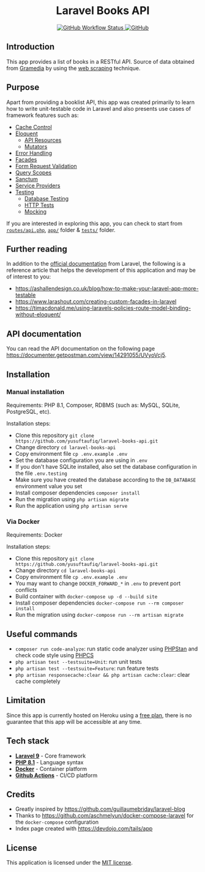 <h1 align="center"> Laravel Books API </h1>

<p align="center">
    <a href="https://github.com/yusuftaufiq/laravel-books-api/actions">
        <img alt="GitHub Workflow Status" src="https://img.shields.io/github/workflow/status/yusuftaufiq/laravel-books-api/Run%20Laravel%20Tests%20&%20Lint%20Codebase?style=for-the-badge">
    </a>
    <a href="https://github.com/yusuftaufiq/laravel-books-api/blob/main/LICENSE">
        <img alt="GitHub" src="https://img.shields.io/github/license/yt2951/laravel-books-api?style=for-the-badge">
    </a>
</p>

## Introduction
This app provides a list of books in a RESTful API. Source of data obtained from [Gramedia](https://ebooks.gramedia.com) by using the [web scraping](https://en.wikipedia.org/wiki/Web_scraping) technique.

## Purpose
Apart from providing a booklist API, this app was created primarily to learn how to write unit-testable code in Laravel and also presents use cases of framework features such as:
- [Cache Control](https://laravel.com/docs/9.x/responses#cache-control-middleware)
- [Eloquent](https://laravel.com/docs/9.x/eloquent)
    - [API Resources](https://laravel.com/docs/9.x/eloquent-resources)
    - [Mutators](https://laravel.com/docs/9.x/eloquent-mutators)
- [Error Handling](https://laravel.com/docs/9.x/errors)
- [Facades](https://laravel.com/docs/9.x/facades)
- [Form Request Validation](https://laravel.com/docs/9.x/validation#form-request-validation)
- [Query Scopes](https://laravel.com/docs/9.x/eloquent#query-scopes)
- [Sanctum](https://laravel.com/docs/9.x/sanctum)
- [Service Providers](https://laravel.com/docs/9.x/providers)
- [Testing](https://laravel.com/docs/9.x/testing)
    - [Database Testing](https://laravel.com/docs/9.x/database-testing)
    - [HTTP Tests](https://laravel.com/docs/9.x/http-tests)
    - [Mocking](https://laravel.com/docs/9.x/mocking)

If you are interested in exploring this app, you can check to start from [`routes/api.php`](./routes/api.php), [`app/`](./app/) folder & [`tests/`](./tests/) folder.

## Further reading
In addition to the [official documentation](https://laravel.com/docs/9.x/) from Laravel, the following is a reference article that helps the development of this application and may be of interest to you:
- https://ashallendesign.co.uk/blog/how-to-make-your-laravel-app-more-testable
- https://www.larashout.com/creating-custom-facades-in-laravel
- https://timacdonald.me/using-laravels-policies-route-model-binding-without-eloquent/

## API documentation
You can read the API documentation on the following page https://documenter.getpostman.com/view/14291055/UVyoVcj5.

## Installation
### Manual installation
Requirements: PHP 8.1, Composer, RDBMS (such as: MySQL, SQLite, PostgreSQL, etc).

Installation steps:
- Clone this repository `git clone https://github.com/yusuftaufiq/laravel-books-api.git`
- Change directory `cd laravel-books-api`
- Copy environment file `cp .env.example .env`
- Set the database configuration you are using in `.env`
- If you don't have SQLite installed, also set the database configuration in the file `.env.testing`
- Make sure you have created the database according to the `DB_DATABASE` environment value you set
- Install composer dependencies `composer install`
- Run the migration using `php artisan migrate`
- Run the application using `php artisan serve`

### Via Docker
Requirements: Docker

Installation steps:
- Clone this repository `git clone https://github.com/yusuftaufiq/laravel-books-api.git`
- Change directory `cd laravel-books-api`
- Copy environment file `cp .env.example .env`
- You may want to change `DOCKER_FORWARD_*` in `.env` to prevent port conflicts
- Build container with `docker-compose up -d --build site`
- Install composer dependencies `docker-compose run --rm composer install`
- Run the migration using `docker-compose run --rm artisan migrate`

## Useful commands
- `composer run code-analyze`: run static code analyzer using [PHPStan](https://github.com/phpstan/phpstan) and check code style using [PHPCS](https://github.com/squizlabs/PHP_CodeSniffer)
- `php artisan test --testsuite=Unit`: run unit tests
- `php artisan test --testsuite=Feature`: run feature tests
- `php artisan responsecache:clear && php artisan cache:clear`: clear cache completely

## Limitation
Since this app is currently hosted on Heroku using a [free plan](https://www.heroku.com/free), there is no guarantee that this app will be accessible at any time.

## Tech stack
- [**Laravel 9**](https://laravel.com/docs/9.x/) - Core framework
- [**PHP 8.1**](https://www.php.net/releases/8.1/en.php) - Language syntax
- [**Docker**](https://www.docker.com/) - Container platform
- [**Github Actions**](https://docs.github.com/en/actions) - CI/CD platform

## Credits
- Greatly inspired by https://github.com/guillaumebriday/laravel-blog
- Thanks to https://github.com/aschmelyun/docker-compose-laravel for the `docker-compose` configuration
- Index page created with https://devdojo.com/tails/app

## License
This application is licensed under the [MIT license](http://opensource.org/licenses/MIT).
